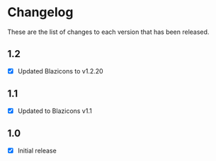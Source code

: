 # Changelog
These are the list of changes to each version that has been released.

## 1.2
- [x] Updated Blazicons to v1.2.20

## 1.1
- [x] Updated to Blazicons v1.1

## 1.0
- [x] Initial release